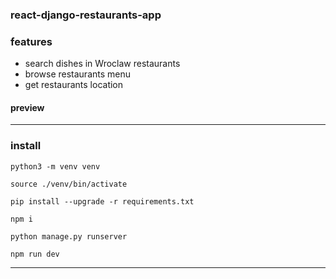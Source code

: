 ### react-django-restaurants-app

### features
* search dishes in Wroclaw restaurants
* browse restaurants menu
* get restaurants location


#### preview

___
### install


```
python3 -m venv venv
```
```
source ./venv/bin/activate
```
```
pip install --upgrade -r requirements.txt
```
```
npm i
```
```
python manage.py runserver
```
```
npm run dev
```
___